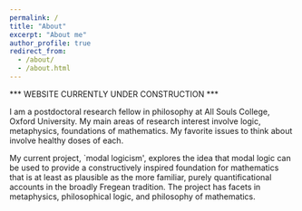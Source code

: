 ```yaml
---
permalink: /
title: "About"
excerpt: "About me"
author_profile: true
redirect_from: 
  - /about/
  - /about.html
---
```

*** WEBSITE CURRENTLY UNDER CONSTRUCTION ***

I am a postdoctoral research fellow in philosophy at All Souls College, Oxford University. My main areas of research interest involve logic, metaphysics, foundations of mathematics. My favorite issues to think about involve healthy doses of each. 

My current project, `modal logicism', explores the idea that modal logic can be used to provide a constructively inspired foundation for mathematics that is at least as plausible as the more familiar, purely quantificational accounts in the broadly Fregean tradition. The project has facets in metaphysics, philosophical logic, and philosophy of mathematics.